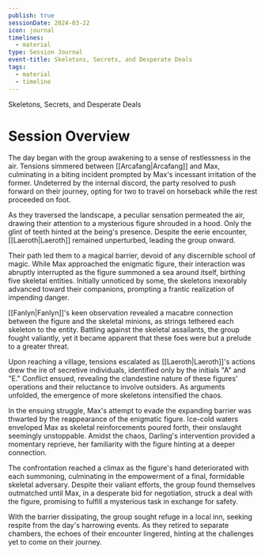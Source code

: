 ```yaml
---
publish: true
sessionDate: 2024-03-22
icon: journal
timelines:
  - material
type: Session Journal
event-title: Skeletons, Secrets, and Desperate Deals
tags:
  - material
  - timeline
---
```

<span 
	  class='ob-timelines' 
	  data-date='03-01-1052' 
	  data-title='Session 3' 
	  data-class='pink' 
	  data-type='range' 
	  data-end='04-01-1052'> 
	  Skeletons, Secrets, and Desperate Deals
</span>


# Session Overview

The day began with the group awakening to a sense of restlessness in the air. Tensions simmered between [[Arcafang|Arcafang]] and Max, culminating in a biting incident prompted by Max's incessant irritation of the former. Undeterred by the internal discord, the party resolved to push forward on their journey, opting for two to travel on horseback while the rest proceeded on foot.

As they traversed the landscape, a peculiar sensation permeated the air, drawing their attention to a mysterious figure shrouded in a hood. Only the glint of teeth hinted at the being's presence. Despite the eerie encounter, [[Laeroth|Laeroth]] remained unperturbed, leading the group onward.

Their path led them to a magical barrier, devoid of any discernible school of magic. While Max approached the enigmatic figure, their interaction was abruptly interrupted as the figure summoned a sea around itself, birthing five skeletal entities. Initially unnoticed by some, the skeletons inexorably advanced toward their companions, prompting a frantic realization of impending danger.

[[Fanlyn|Fanlyn]]'s keen observation revealed a macabre connection between the figure and the skeletal minions, as strings tethered each skeleton to the entity. Battling against the skeletal assailants, the group fought valiantly, yet it became apparent that these foes were but a prelude to a greater threat.

Upon reaching a village, tensions escalated as [[Laeroth|Laeroth]]'s actions drew the ire of secretive individuals, identified only by the initials "A" and "E." Conflict ensued, revealing the clandestine nature of these figures' operations and their reluctance to involve outsiders. As arguments unfolded, the emergence of more skeletons intensified the chaos.

In the ensuing struggle, Max's attempt to evade the expanding barrier was thwarted by the reappearance of the enigmatic figure. Ice-cold waters enveloped Max as skeletal reinforcements poured forth, their onslaught seemingly unstoppable. Amidst the chaos, Darling's intervention provided a momentary reprieve, her familiarity with the figure hinting at a deeper connection.

The confrontation reached a climax as the figure's hand deteriorated with each summoning, culminating in the empowerment of a final, formidable skeletal adversary. Despite their valiant efforts, the group found themselves outmatched until Max, in a desperate bid for negotiation, struck a deal with the figure, promising to fulfill a mysterious task in exchange for safety.

With the barrier dissipating, the group sought refuge in a local inn, seeking respite from the day's harrowing events. As they retired to separate chambers, the echoes of their encounter lingered, hinting at the challenges yet to come on their journey.